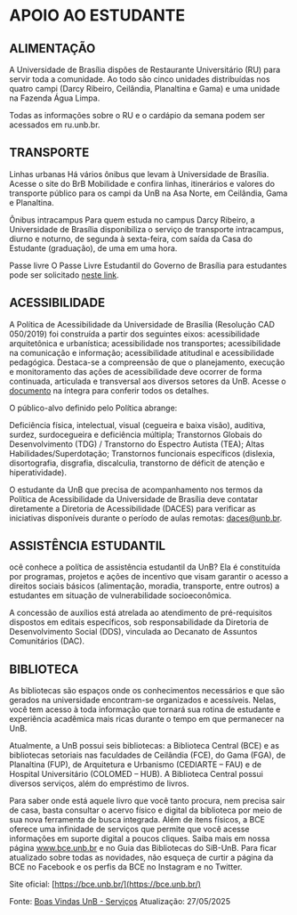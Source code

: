 # APOIO AO ESTUDANTE
## ALIMENTAÇÃO 
A Universidade de Brasília dispões de Restaurante Universitário (RU) para servir toda a comunidade. Ao todo são cinco unidades distribuídas nos quatro campi (Darcy Ribeiro, Ceilândia, Planaltina e Gama) e uma unidade na Fazenda Água Limpa.

Todas as informações sobre o RU e o cardápio da semana podem ser acessados em ru.unb.br.

## TRANSPORTE
Linhas urbanas
Há vários ônibus que levam à Universidade de Brasília. Acesse o site do BrB Mobilidade e confira linhas, itinerários e valores do transporte público para os campi da UnB na Asa Norte, em Ceilândia, Gama e Planaltina.
 
Ônibus intracampus
Para quem estuda no campus Darcy Ribeiro, a Universidade de Brasília disponibiliza o serviço de transporte intracampus, diurno e noturno, de segunda à sexta-feira, com saída da Casa do Estudante (graduação), de uma em uma hora.
 
Passe livre
O Passe Livre Estudantil do Governo de Brasília para estudantes pode ser solicitado [neste link](https://mobilidade.brb.com.br/passelivre/estudante/index.xhtml;jsessionid=736074A78BB7E19ED006540FE608CCF3).

## ACESSIBILIDADE
A Política de Acessibilidade da Universidade de Brasília (Resolução CAD 050/2019) foi construída a partir dos seguintes eixos: acessibilidade arquitetônica e urbanística; acessibilidade nos transportes; acessibilidade na comunicação e informação; acessibilidade atitudinal e acessibilidade pedagógica. Destaca-se a compreensão de que o planejamento, execução e monitoramento das ações de acessibilidade deve ocorrer de forma continuada, articulada e transversal aos diversos setores da UnB. Acesse o [documento](https://acessibilidade.unb.br/index.php?option=com_content&view=article&id=40&Itemid=712) na íntegra para conferir todos os detalhes.

O público-alvo definido pelo Política abrange:

Deficiência física, intelectual, visual (cegueira e baixa visão), auditiva, surdez, surdocegueira e deficiência múltipla;
Transtornos Globais do Desenvolvimento (TDG) / Transtorno do Espectro Autista (TEA);
Altas Habilidades/Superdotação;
Transtornos funcionais específicos (dislexia, disortografia, disgrafia, discalculia, transtorno de déficit de atenção e hiperatividade).
 

O estudante da UnB que precisa de acompanhamento nos termos da Política de Acessibilidade da Universidade de Brasília deve contatar diretamente a Diretoria de Acessibilidade (DACES) para verificar as iniciativas disponíveis durante o período de aulas remotas: daces@unb.br.

## ASSISTÊNCIA ESTUDANTIL
ocê conhece a política de assistência estudantil da UnB? Ela é constituída por programas, projetos e ações de incentivo que visam garantir o acesso a direitos sociais básicos (alimentação, moradia, transporte, entre outros) a estudantes em situação de vulnerabilidade socioeconômica.

A concessão de auxílios está atrelada ao atendimento de pré-requisitos dispostos em editais específicos, sob responsabilidade da Diretoria de Desenvolvimento Social (DDS), vinculada ao Decanato de Assuntos Comunitários (DAC).

## BIBLIOTECA
As bibliotecas são espaços onde os conhecimentos necessários e que são gerados na universidade encontram-se organizados e acessíveis. Nelas, você tem acesso à toda informação que tornará sua rotina de estudante e experiência acadêmica mais ricas durante o tempo em que permanecer na UnB.

Atualmente, a UnB possui seis bibliotecas: a Biblioteca Central (BCE) e as bibliotecas setoriais nas faculdades de Ceilândia (FCE), do Gama (FGA), de Planaltina (FUP), de Arquitetura e Urbanismo (CEDIARTE – FAU) e de Hospital Universitário (COLOMED – HUB). A Biblioteca Central possui diversos serviços, além do empréstimo de livros.

Para saber onde está aquele livro que você tanto procura, nem precisa sair de casa, basta consultar o acervo físico e digital da biblioteca por meio de sua nova ferramenta de busca integrada. Além de itens físicos, a BCE oferece uma infinidade de serviços que permite que você acesse informações em suporte digital a poucos cliques. Saiba mais em nossa página www.bce.unb.br e no Guia das Bibliotecas do SiB-UnB. Para ficar atualizado sobre todas as novidades, não esqueça de curtir a página da BCE no Facebook e os perfis da BCE no Instagram e no Twitter. 

Site oficial: [https://bce.unb.br/](https://bce.unb.br/)

Fonte: [Boas Vindas UnB - Serviços](https://www.boasvindas.unb.br/servicos2)
Atualização: 27/05/2025